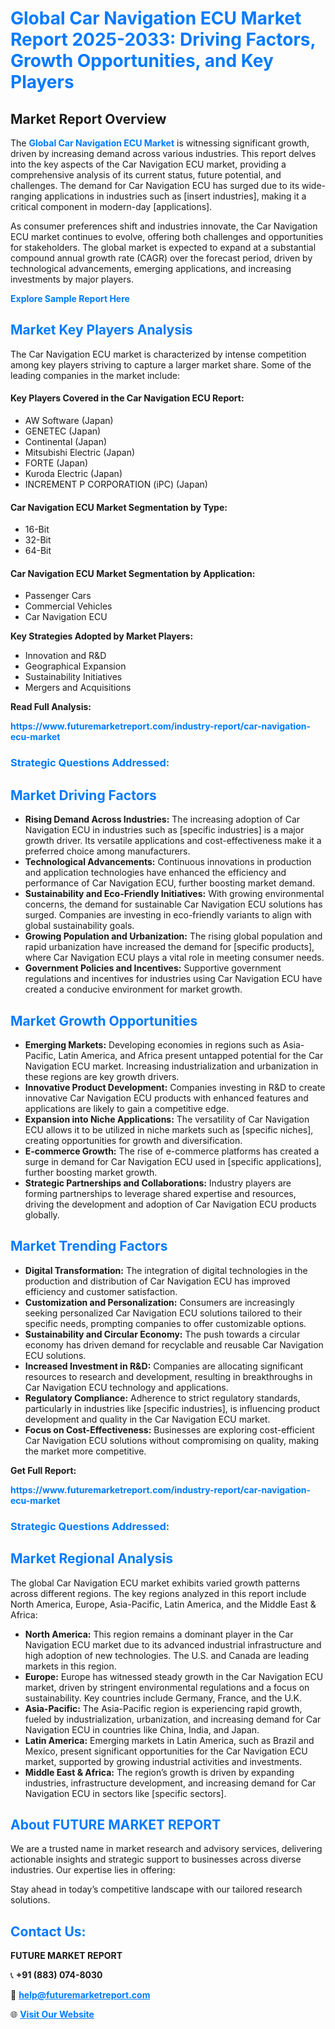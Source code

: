 <h1 style="color: #007BFF;">Global Car Navigation ECU Market Report 2025-2033: Driving Factors, Growth Opportunities, and Key Players</h1>

<section id="overview">
<h2>Market Report Overview</h2>
<p>The <a href="https://www.futuremarketreport.com/industry-report/car-navigation-ecu-market" style="color: #007BFF; text-decoration: none;"><strong>Global Car Navigation ECU Market</strong></a> is witnessing significant growth, driven by increasing demand across various industries. This report delves into the key aspects of the Car Navigation ECU market, providing a comprehensive analysis of its current status, future potential, and challenges. The demand for Car Navigation ECU has surged due to its wide-ranging applications in industries such as [insert industries], making it a critical component in modern-day [applications].</p>
<p>As consumer preferences shift and industries innovate, the Car Navigation ECU market continues to evolve, offering both challenges and opportunities for stakeholders. The global market is expected to expand at a substantial compound annual growth rate (CAGR) over the forecast period, driven by technological advancements, emerging applications, and increasing investments by major players.</p>
</section>

<section id="overview">
<p><a href="https://www.futuremarketreport.com/request-sample/reportId=125915" style="color: #007BFF; text-decoration: none;"><strong>Explore Sample Report Here</strong></a></p>
</section>

<section id="key-players">
<h2 style="color: #007BFF;">Market Key Players Analysis</h2>
<p>The Car Navigation ECU market is characterized by intense competition among key players striving to capture a larger market share. Some of the leading companies in the market include:</p>
<h4>Key Players Covered in the Car Navigation ECU Report:</h4>
<ul><li>AW Software (Japan)</li><li>GENETEC (Japan)</li><li>Continental (Japan)</li><li>Mitsubishi Electric (Japan)</li><li>FORTE (Japan)</li><li>Kuroda Electric (Japan)</li><li>INCREMENT P CORPORATION (iPC) (Japan)</li></ul>
<h4>Car Navigation ECU Market Segmentation by Type:</h4>
<ul><li>16-Bit</li><li>32-Bit</li><li>64-Bit</li></ul>

<h4>Car Navigation ECU Market Segmentation by Application:</h4>
<ul><li>Passenger Cars</li><li>Commercial Vehicles</li><li>Car Navigation ECU</li></ul>
<p><strong>Key Strategies Adopted by Market Players:</strong></p>
<ul>
<li>Innovation and R&D</li>
<li>Geographical Expansion</li>
<li>Sustainability Initiatives</li>
<li>Mergers and Acquisitions</li>
</ul>
</section>

<section>
<p><strong>Read Full Analysis: </strong></p><a href="https://www.futuremarketreport.com/industry-report/car-navigation-ecu-market" style="color: #007BFF; text-decoration: none;"><strong>https://www.futuremarketreport.com/industry-report/car-navigation-ecu-market</strong></a>
<h3 style="color: #007BFF;">Strategic Questions Addressed:</h3>
</section>

<section id="driving-factors">
<h2 style="color: #007BFF;">Market Driving Factors</h2>
<ul>
<li><strong>Rising Demand Across Industries:</strong> The increasing adoption of Car Navigation ECU in industries such as [specific industries] is a major growth driver. Its versatile applications and cost-effectiveness make it a preferred choice among manufacturers.</li>
<li><strong>Technological Advancements:</strong> Continuous innovations in production and application technologies have enhanced the efficiency and performance of Car Navigation ECU, further boosting market demand.</li>
<li><strong>Sustainability and Eco-Friendly Initiatives:</strong> With growing environmental concerns, the demand for sustainable Car Navigation ECU solutions has surged. Companies are investing in eco-friendly variants to align with global sustainability goals.</li>
<li><strong>Growing Population and Urbanization:</strong> The rising global population and rapid urbanization have increased the demand for [specific products], where Car Navigation ECU plays a vital role in meeting consumer needs.</li>
<li><strong>Government Policies and Incentives:</strong> Supportive government regulations and incentives for industries using Car Navigation ECU have created a conducive environment for market growth.</li>
</ul>
</section>

<section id="growth-opportunities">
<h2 style="color: #007BFF;">Market Growth Opportunities</h2>
<ul>
<li><strong>Emerging Markets:</strong> Developing economies in regions such as Asia-Pacific, Latin America, and Africa present untapped potential for the Car Navigation ECU market. Increasing industrialization and urbanization in these regions are key growth drivers.</li>
<li><strong>Innovative Product Development:</strong> Companies investing in R&D to create innovative Car Navigation ECU products with enhanced features and applications are likely to gain a competitive edge.</li>
<li><strong>Expansion into Niche Applications:</strong> The versatility of Car Navigation ECU allows it to be utilized in niche markets such as [specific niches], creating opportunities for growth and diversification.</li>
<li><strong>E-commerce Growth:</strong> The rise of e-commerce platforms has created a surge in demand for Car Navigation ECU used in [specific applications], further boosting market growth.</li>
<li><strong>Strategic Partnerships and Collaborations:</strong> Industry players are forming partnerships to leverage shared expertise and resources, driving the development and adoption of Car Navigation ECU products globally.</li>
</ul>
</section>

<section id="trending-factors">
<h2 style="color: #007BFF;">Market Trending Factors</h2>
<ul>
<li><strong>Digital Transformation:</strong> The integration of digital technologies in the production and distribution of Car Navigation ECU has improved efficiency and customer satisfaction.</li>
<li><strong>Customization and Personalization:</strong> Consumers are increasingly seeking personalized Car Navigation ECU solutions tailored to their specific needs, prompting companies to offer customizable options.</li>
<li><strong>Sustainability and Circular Economy:</strong> The push towards a circular economy has driven demand for recyclable and reusable Car Navigation ECU solutions.</li>
<li><strong>Increased Investment in R&D:</strong> Companies are allocating significant resources to research and development, resulting in breakthroughs in Car Navigation ECU technology and applications.</li>
<li><strong>Regulatory Compliance:</strong> Adherence to strict regulatory standards, particularly in industries like [specific industries], is influencing product development and quality in the Car Navigation ECU market.</li>
<li><strong>Focus on Cost-Effectiveness:</strong> Businesses are exploring cost-efficient Car Navigation ECU solutions without compromising on quality, making the market more competitive.</li>
</ul>
</section>

<section>
<p><strong>Get Full Report: </strong></p><a href="https://www.futuremarketreport.com/industry-report/car-navigation-ecu-market" style="color: #007BFF; text-decoration: none;"><strong>https://www.futuremarketreport.com/industry-report/car-navigation-ecu-market</strong></a>
<h3 style="color: #007BFF;">Strategic Questions Addressed:</h3>
</section>


<section id="regional-analysis">
<h2 style="color: #007BFF;">Market Regional Analysis</h2>
<p>The global Car Navigation ECU market exhibits varied growth patterns across different regions. The key regions analyzed in this report include North America, Europe, Asia-Pacific, Latin America, and the Middle East & Africa:</p>
<ul>
<li><strong>North America:</strong> This region remains a dominant player in the Car Navigation ECU market due to its advanced industrial infrastructure and high adoption of new technologies. The U.S. and Canada are leading markets in this region.</li>
<li><strong>Europe:</strong> Europe has witnessed steady growth in the Car Navigation ECU market, driven by stringent environmental regulations and a focus on sustainability. Key countries include Germany, France, and the U.K.</li>
<li><strong>Asia-Pacific:</strong> The Asia-Pacific region is experiencing rapid growth, fueled by industrialization, urbanization, and increasing demand for Car Navigation ECU in countries like China, India, and Japan.</li>
<li><strong>Latin America:</strong> Emerging markets in Latin America, such as Brazil and Mexico, present significant opportunities for the Car Navigation ECU market, supported by growing industrial activities and investments.</li>
<li><strong>Middle East & Africa:</strong> The region’s growth is driven by expanding industries, infrastructure development, and increasing demand for Car Navigation ECU in sectors like [specific sectors].</li>
</ul>
</section>

<footer>
<h2 style="color: #007BFF;">About FUTURE MARKET REPORT</h2>
<p>We are a trusted name in market research and advisory services, delivering actionable insights and strategic support to businesses across diverse industries. Our expertise lies in offering:</p>

<p>Stay ahead in today’s competitive landscape with our tailored research solutions.</p>

<h2 style="color: #007BFF;">Contact Us:</h2>
<p><strong>FUTURE MARKET REPORT</strong></p>
<p>📞 <strong>+91 (883) 074-8030</strong></p>
<p>📧 <strong><a href="mailto:help@futuremarketreport.com" style="color: #007BFF;">help@futuremarketreport.com</a></strong></p>
<p>🌐 <strong><a href="https://www.futuremarketreport.com/" style="color: #007BFF;">Visit Our Website</a></strong></p>
</footer>